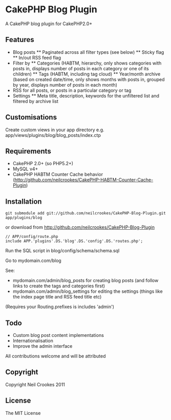 CakePHP Blog Plugin
===================

A CakePHP blog plugin for CakePHP2.0+

Features
--------

* Blog posts
** Paginated across all filter types (see below)
** Sticky flag
** In/out RSS feed flag
* Filter by
** Categories (HABTM, hierarchy, only shows categories with posts in, displays number of posts in each category or one of its children)
** Tags (HABTM, including tag cloud)
** Year/month archive (based on created date/time, only shows months with posts in, grouped by year, displays number of posts in each month)
* RSS for all posts, or posts in a particular category or tag
* Settings
** Meta title, description, keywords for the unfiltered list and filtered by archive list

Customisations
--------------

Create custom views in your app directory e.g. app/views/plugins/blog/blog_posts/index.ctp

Requirements
------------

* CakePHP 2.0+ (so PHP5.2+)
* MySQL v4+
* CakePHP HABTM Counter Cache behavior (http://github.com/neilcrookes/CakePHP-HABTM-Counter-Cache-Plugin)

Installation
------------

    git submodule add git://github.com/neilcrookes/CakePHP-Blog-Plugin.git app/plugins/blog

or download from http://github.com/neilcrookes/CakePHP-Blog-Plugin

    // APP/config/route.php
    include APP.'plugins'.DS.'blog'.DS.'config'.DS.'routes.php';

Run the SQL script in blog/config/schema/schema.sql

Go to mydomain.com/blog

See:

* mydomain.com/admin/blog_posts for creating blog posts (and follow links to create the tags and categories first)
* mydomain.com/admin/blog_settings for editing the settings (things like the index page title and RSS feed title etc)

(Requires your Routing.prefixes is includes 'admin')

Todo
----

* Custom blog post content implementations
* Internationalisation
* Improve the admin interface

All contributions welcome and will be attributed

Copyright
---------

Copyright Neil Crookes 2011

License
-------

The MIT License
